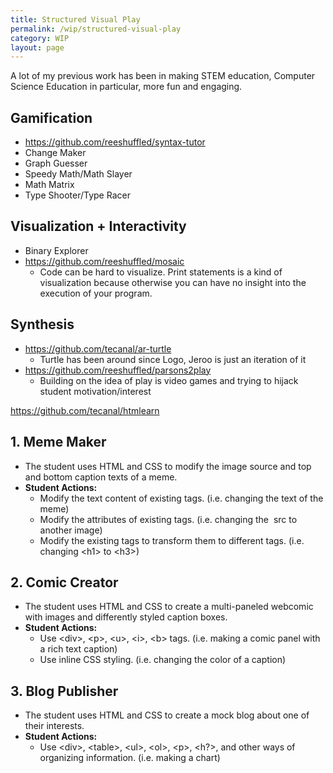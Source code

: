 ```yaml
---
title: Structured Visual Play
permalink: /wip/structured-visual-play
category: WIP
layout: page
---
```


A lot of my previous work has been in making STEM education, Computer Science Education in particular, more fun and engaging.

## Gamification

* https://github.com/reeshuffled/syntax-tutor
* Change Maker
* Graph Guesser
* Speedy Math/Math Slayer
* Math Matrix
* Type Shooter/Type Racer

## Visualization + Interactivity

* Binary Explorer
* https://github.com/reeshuffled/mosaic
    * Code can be hard to visualize. Print statements is a kind of visualization because otherwise you can have no insight into the execution of your program.

## Synthesis

* https://github.com/tecanal/ar-turtle
    * Turtle has been around since Logo, Jeroo is just an iteration of it
* https://github.com/reeshuffled/parsons2play
    * Building on the idea of play is video games and trying to hijack student motivation/interest

https://github.com/tecanal/htmlearn

## 1. Meme Maker 
- The student uses HTML and CSS to modify the image source and top and bottom caption texts of a meme.
- **Student Actions:**
    - Modify the text content of existing tags. (i.e. changing the text of the meme)
    - Modify the attributes of existing tags. (i.e. changing the <img> src to another image)
    - Modify the existing tags to transform them to different tags. (i.e. changing &lt;h1> to &lt;h3>)

## 2. Comic Creator
- The student uses HTML and CSS to create a multi-paneled webcomic with images and differently styled caption boxes.
- **Student Actions:**
    - Use &lt;div>, &lt;p>, &lt;u>, &lt;i>, &lt;b> tags. (i.e. making a comic panel with a rich text caption)
    - Use inline CSS styling. (i.e. changing the color of a caption)

## 3. Blog Publisher
- The student uses HTML and CSS to create a mock blog about one of their interests.
- **Student Actions:**
    - Use &lt;div>, &lt;table>, &lt;ul>, &lt;ol>, &lt;p>, &lt;h?>, and other ways of organizing information. (i.e. making a chart)